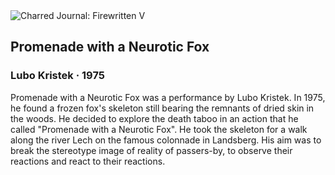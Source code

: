 <div class="artwork-of-the-day">
  <div class="container">
    <div class="img-wrapper">
      <img
        src="https://uploads8.wikiart.org/00197/images/lubo-kristek-in-landsberg/lubo-kristek-promenade-with-a-neurotic-fox.jpg!Large.jpg"
        alt="Charred Journal: Firewritten V" />
    </div>
    <div class="artwork-detail">
      <div class="artwork-origin"> 
        <h2 class="artwork-name">Promenade with a Neurotic Fox</h2>
        <h3 class="artist">
          Lubo Kristek
                    ·  1975
        </h3>
      </div>
      <p class="description">
        <span class="artwork-description-text ng-binding" ng-bind-html="viewModel.ArtworkOfTheDay.Description | unsafe">Promenade with a Neurotic Fox was a performance by Lubo Kristek. In 1975, he found a frozen fox's skeleton still bearing the remnants of dried skin in the woods. He decided to explore the death taboo in an action that he called "Promenade with a Neurotic Fox". He took the skeleton for a walk along the river Lech on the famous colonnade in Landsberg. His aim was to break the stereotype image of reality of passers-by, to observe their reactions and react to their reactions.</span>
                        <div class="text-shadow-container" ng-show="showShadow" style=""></div>
      </p>
    </div>
  </div>

</div>
